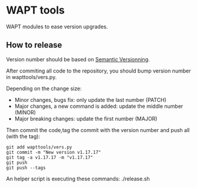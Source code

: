 # WAPT tools

WAPT modules to ease version upgrades.

## How to release

Version number should be based on [Semantic Versionning](https://semver.org/).

After commiting all code to the repository, you should bump version number in wapttools/vers.py.

Depending on the change size:

  * Minor changes, bugs fix: only update the last number (PATCH)
  * Major changes, a new command is added: update the middle number (MINOR)
  * Major breaking changes: update the first number (MAJOR)

Then commit the code,tag the commit with the version number and push all (with the tag):
```
git add wapttools/vers.py
git commit -m "New version v1.17.17"
git tag -a v1.17.17 -m "v1.17.17"
git push
git push --tags
```

An helper script is executing these commands: ./release.sh
